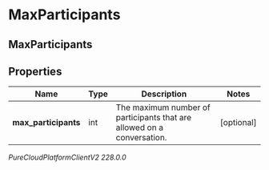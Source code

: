 # MaxParticipants

## MaxParticipants

## Properties

|Name | Type | Description | Notes|
|------------ | ------------- | ------------- | -------------|
| **max_participants** | int | The maximum number of participants that are allowed on a conversation. | [optional] |



_PureCloudPlatformClientV2 228.0.0_
